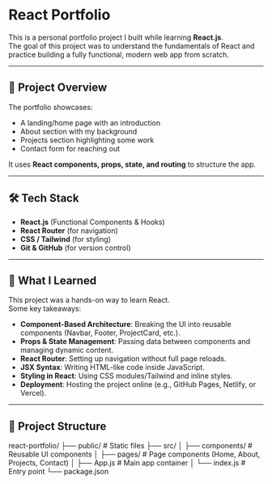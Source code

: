 # React Portfolio

This is a personal portfolio project I built while learning **React.js**.  
The goal of this project was to understand the fundamentals of React and practice building a fully functional, modern web app from scratch.

---

## 🚀 Project Overview
The portfolio showcases:
- A landing/home page with an introduction
- About section with my background
- Projects section highlighting some work
- Contact form for reaching out

It uses **React components, props, state, and routing** to structure the app.

---

## 🛠️ Tech Stack
- **React.js** (Functional Components & Hooks)
- **React Router** (for navigation)
- **CSS / Tailwind** (for styling)
- **Git & GitHub** (for version control)

---

## 📖 What I Learned
This project was a hands-on way to learn React.  
Some key takeaways:
- **Component-Based Architecture**: Breaking the UI into reusable components (Navbar, Footer, ProjectCard, etc.).
- **Props & State Management**: Passing data between components and managing dynamic content.
- **React Router**: Setting up navigation without full page reloads.
- **JSX Syntax**: Writing HTML-like code inside JavaScript.
- **Styling in React**: Using CSS modules/Tailwind and inline styles.
- **Deployment**: Hosting the project online (e.g., GitHub Pages, Netlify, or Vercel).

---

## 📂 Project Structure
react-portfolio/
├── public/          # Static files
├── src/
│   ├── components/  # Reusable UI components
│   ├── pages/       # Page components (Home, About, Projects, Contact)
│   ├── App.js       # Main app container
│   └── index.js     # Entry point
└── package.json

